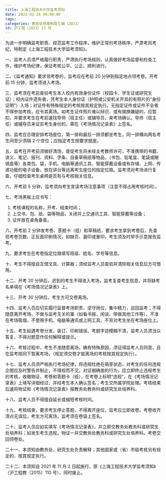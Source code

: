 ```yaml
---
title: 上海工程技术大学监考须知
date: 2022-02-28 00:00:00
tags: 
categories: 教务处规章制度汇编（2021）
id: 沪工程〔2021〕13 号
---
```


为进一步明确监考职责、规范监考工作程序，维护正常的考场秩序，严肃考风考纪，特制定《上海工程技术大学监考须知》。

一、监考人员须严格履行职责，严肃执行考场规则，认真做好考场监督和检查工作，维护考场纪律，保证考核公平、公正、顺利进行。

二、《监考通知》要求领考卷的，监考应在考前 20 分钟到指定地点领考卷。开考前 15 分钟，监考须进入考场。

三、监考须在考前查验考生本人校内有效身份证件（校园卡、学生证或研究生证）；校内证件遗失者，凭考生本人身份证（护照或公安机关开具的有照片的“身份证明”）入场；对证件有特殊规定的考核按其规定执行。无指定证件或证件不全者不得参加考核，应令其离场。如考生证件照片难以辩识、或有揭换嫌疑的，应暂扣，并要求考生在考前速找导师（班主任）或辅导员，来考场确认。导师（班主任）或辅导员来证实考生身份的，需在《考场情况记录表》上签名。

四、监考应合理安排考场座位，第一排和最后一排须都坐考生，同一排横向两名考生间至少须隔 2 个空位；应指定考生按要求就座。

五、监考在开考前须做好清场，督促考生将未经主考教师许可，不准携带的书籍、讲义、笔记、报刊、资料、字条、自备草稿纸等物品，（书包、铅笔盒、笔袋或眼镜盒等）各类包、袋，手机、电脑等通讯工具、智能穿戴设备或有存储、上网、传递功能的电子设备，放在讲台等远离考生座位的指定位臵。监考须对考场进行复查，仔细检查考生桌椅是否有与考核相关信息。

六、开考前 5 分钟，监考须向考生宣读考场注意事项（注意不得占用考核时间）。

七、考场黑板上应书写：

1. 考核课程的名称，开考、结束时间；
2. 上交书、包、纸、袋等物品，关闭并上交通讯工具、智能穿戴等设备；
3. 证件放在桌角备查。

八、开考前 2 分钟发考卷、答题卡（纸）和草稿纸，要求考生拿到考卷后，先查验考卷页数、正反面印刷情况，如缺页、漏印或重印，考生须及时举手示意报告监考。

九、要求考生在考卷指定位臵填写班级、姓名、学号等信息。

十、考生不得擅自互借文具、计算器；须经监考人员查验并清除相关信息后方可借用。

十二、开考 20 分钟后，迟到的考生不得进入考场，监考复查考生信息，并将缺考名单填在《考场情况记录表》上。

十三、开考 30 分钟后，考生方可交卷离场。

十四、监考人员应切实履行监督考场职责，坚守岗位，集中精力，巡回监考；不得随意离开考场，不做与监考无关的事（如看书报、闲谈、带做其他工作等），不准在考场吸烟，不使用手机、电脑等通讯或上网工具，不背对考生坐在考场座位上。

十五、考生如遇考卷分发、装订、印刷错误、考题字迹模糊不清，监考人员须当众答复，不得对题意作任何解释或提示。

十六、考核过程中，考生不准随意离场，确有特殊原因，须征得监考人员同意，且在监考陪同下暂离考场，（规定须交卷才能离场的考核按其规定执行）。

十七、监考人员须严格执行考场纪律，将违规杜绝在萌芽状态，对考生的任何违规企图应及时警告并制止，不得视而不见。对证据确凿的行为，应立即终止违规考生的考核，收缴物证、考卷和答题卡（纸），在考卷上标明“违规”，在《考场情况记录表》上填写详细经过，并经考生本人确认签名；考生交所属学院处理。考核结束后速将物证和《考场情况记录表》报教务处教务科或研究生处培养科。

十八、监考人员不得擅自延长或缩短考核时间。

十九、考核结束，要求考生停止答题，不得离开座位，监考应立即收卷。考卷收齐清点无误后，考生方可离场，监考须在卷袋上签名。

二十、监考人员应如实填写《考场情况记录表》，并立即交教务处教务科或研究生处培养科；如发生考生违规，物证一并交教务处教务科或研究生处培养科。考卷交回领卷处。

二十一、本须知由教务处、研究生处负责解释；其他国家或（省）市级考核另有规定的，按其规定执行。

二十二、本须知自 2021 年 11 月 2 日起施行，原《上海工程技术大学监考须知》（沪工程教〔2015〕110 号），同时废止。
